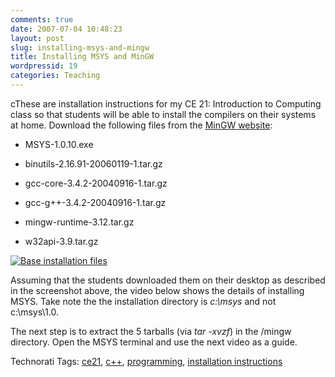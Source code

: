 ```yaml
---
comments: true
date: 2007-07-04 10:48:23
layout: post
slug: installing-msys-and-mingw
title: Installing MSYS and MinGW
wordpressid: 19
categories: Teaching
---
```


cThese are installation instructions for my CE 21: Introduction to Computing class so that students will be able to install the compilers on their systems at home.
Download the following files from the [MinGW website](http://www.mingw.org):



	
  * MSYS-1.0.10.exe

	
  * binutils-2.16.91-20060119-1.tar.gz

	
  * gcc-core-3.4.2-20040916-1.tar.gz

	
  * gcc-g++-3.4.2-20040916-1.tar.gz

	
  * mingw-runtime-3.12.tar.gz

	
  * w32api-3.9.tar.gz




[![Base installation files](http://farm2.static.flickr.com/1027/711642522_7b1416fa18.jpg)](http://www.flickr.com/photos/yecartes/711642522/)


Assuming that the students downloaded them on their desktop as described in the screenshot above, the video below shows the details of installing MSYS.  Take note the the installation directory is _c:\msys_ and not c:\msys\1.0.

The next step is to extract the 5 tarballs (via _tar -xvzf_) in the /mingw directory.  Open the MSYS terminal and use the next video as a guide.


Technorati Tags: [ce21](http://technorati.com/tag/ce21), [c++](http://technorati.com/tag/c++), [programming](http://technorati.com/tag/programming), [installation instructions](http://technorati.com/tag/installation%20instructions)
